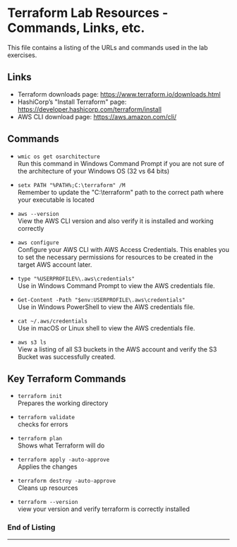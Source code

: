 # Terraform Lab Resources - Commands, Links, etc.
This file contains a listing of the URLs and commands used in the lab exercises.

## Links
- Terraform downloads page: https://www.terraform.io/downloads.html
- HashiCorp’s "Install Terraform" page: https://developer.hashicorp.com/terraform/install
- AWS CLI download page: https://aws.amazon.com/cli/

## Commands
- `wmic os get osarchitecture` \
Run this command in Windows Command Prompt if you are not sure of the architecture of your Windows OS (32 vs 64 bits)

- `setx PATH "%PATH%;C:\terraform" /M` \
Remember to update the "C:\terraform" path to the correct path where your executable is located

- `aws --version` \
View the AWS CLI version and also verify it is installed and working correctly

- `aws configure` \
Configure your AWS CLI with AWS Access Credentials. This enables you to set the necessary permissions for resources to be created in the target AWS account later.

- `type "%USERPROFILE%\.aws\credentials"` \
Use in Windows Command Prompt to view the AWS credentials file.

- `Get-Content -Path "$env:USERPROFILE\.aws\credentials"` \
Use in Windows PowerShell to view the AWS credentials file.

- `cat ~/.aws/credentials` \
Use in macOS or Linux shell to view the AWS credentials file.

- `aws s3 ls` \
View a listing of all S3 buckets in the AWS account and verify the S3 Bucket was successfully created.


## Key Terraform Commands
- `terraform init` \
Prepares the working directory

- `terraform validate` \
checks for errors

- `terraform plan` \
Shows what Terraform will do

- `terraform apply -auto-approve` \
Applies the changes

- `terraform destroy -auto-approve` \
Cleans up resources

- `terraform --version` \
view your version and verify terraform is correctly installed


### End of Listing
---